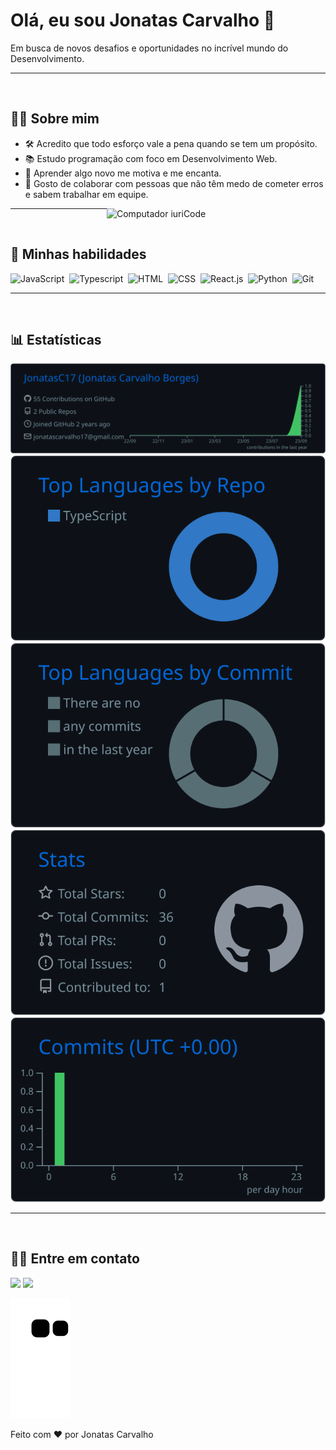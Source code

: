 # Olá, eu sou Jonatas Carvalho 👋

 Em busca de novos desafios e oportunidades no incrível mundo do Desenvolvimento. 

---
&nbsp;
## **🙋🏾 Sobre mim**
- 🛠️ Acredito que todo esforço vale a pena quando se tem um propósito.
- 📚 Estudo programação com foco em Desenvolvimento Web.
- 🌱 Aprender algo novo me motiva e me encanta.  
- 🤝 Gosto de colaborar com pessoas que não têm medo de cometer erros e sabem trabalhar em equipe.

<img src="https://raw.githubusercontent.com/MicaelliMedeiros/micaellimedeiros/master/image/computer-illustration.png" min-width="350px" max-width="350px" width="350px" align="right" alt="Computador iuriCode">


---
&nbsp;
## **🤩 Minhas habilidades**

![JavaScript](https://img.shields.io/badge/JavaScript-F7DF1E?style=for-the-badge&logo=javascript&logoColor=black)&nbsp;
![Typescript](https://img.shields.io/badge/TypeScript-007ACC?style=for-the-badge&logo=typescript&logoColor=white)&nbsp;
![HTML](https://img.shields.io/badge/HTML5-E34F26?style=for-the-badge&logo=html5&logoColor=white)&nbsp;
![CSS](https://img.shields.io/badge/CSS3-1572B6?style=for-the-badge&logo=css3&logoColor=white)&nbsp;
![React.js](https://img.shields.io/badge/React-20232A?style=for-the-badge&logo=react&logoColor=61DAFB)&nbsp;
![Python](https://img.shields.io/badge/Python-14354C?style=for-the-badge&logo=python&logoColor=white)&nbsp;
![Git](https://img.shields.io/badge/GIT-E44C30?style=for-the-badge&logo=git&logoColor=white)&nbsp;
  
---
&nbsp;
## **📊 Estatísticas**

[![](https://raw.githubusercontent.com/JonatasC17/JonatasC17/main/profile-summary-card-output/github_dark/0-profile-details.svg)](https://github.com/vn7n24fzkq/github-profile-summary-cards)
[![](https://raw.githubusercontent.com/JonatasC17/JonatasC17/main/profile-summary-card-output/github_dark/1-repos-per-language.svg)](https://github.com/vn7n24fzkq/github-profile-summary-cards) [![](https://raw.githubusercontent.com/JonatasC17/JonatasC17/main/profile-summary-card-output/github_dark/2-most-commit-language.svg)](https://github.com/vn7n24fzkq/github-profile-summary-cards)
[![](https://raw.githubusercontent.com/JonatasC17/JonatasC17/main/profile-summary-card-output/github_dark/3-stats.svg)](https://github.com/vn7n24fzkq/github-profile-summary-cards) [![](https://raw.githubusercontent.com/JonatasC17/JonatasC17/main/profile-summary-card-output/github_dark/4-productive-time.svg)](https://github.com/vn7n24fzkq/github-profile-summary-cards)

  
  ---
  &nbsp;
  
## **🤜🤛 Entre em contato**
<div> 
  <a href = "mailto:jonatascarvalho17@gmail.com"><img src="https://img.shields.io/badge/-Gmail-%23333?style=for-the-badge&logo=gmail&logoColor=white" target="_blank"></a>
  <a href="https://www.linkedin.com/in/jonatascarvalho17/" target="_blank"><img src="https://img.shields.io/badge/-LinkedIn-%230077B5?style=for-the-badge&logo=linkedin&logoColor=white" target="_blank"></a> 
</div>
  
  ![Snake animation](https://github.com/JonatasC17/JonatasC17/blob/output/github-contribution-grid-snake.svg)
  
Feito com ❤️ por Jonatas Carvalho 
